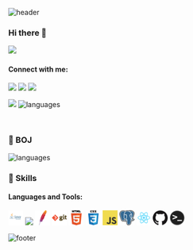 ![header](https://capsule-render.vercel.app/api?type=waving&&color=gradient&height=250&section=header&fontSize=90)
### Hi there 👋

<img src="https://i.pinimg.com/originals/f7/5f/f2/f75ff23cd22d200f24bfd21f3a8b1f86.gif" width="200">

#### Connect with me:
<p>
  <a href="mailto:yangheetae0827@naver.com" target="_blank"><img src="https://img.shields.io/badge/Mail-EA4335?style=flat-square&logo=Gmail&logoColor=white"/></a>
  <a href="https://ht.oopy.io/" target="_blank"><img src="https://img.shields.io/badge/Tech%20Blog-DD0B78?style=flat-square&logo=Blogger&logoColor=white"/></a>
  <a href="https://yht0827.github.io/portfolio/" target="_blacnk"><img src="https://img.shields.io/badge/Portfolio-10B146?style=flat-square&logo=GitHub&logoColor=white" /></a>
</p>

<p align="left">
<img src="https://github-readme-stats.vercel.app/api?username=yht0827&show_icons=true&theme=radical" height="175" /> 
<img src="https://github-readme-stats.vercel.app/api/top-langs/?username=yht0827&layout=compact&theme=tokyonight" alt="languages" height="175" />
</p>

<br />

### 🙏 BOJ
<img src="http://mazassumnida.wtf/api/v2/generate_badge?boj=yht0827" alt="languages" height="175" />

### 💪 Skills
#### Languages and Tools:

<code><img height="30" src="https://raw.githubusercontent.com/github/explore/80688e429a7d4ef2fca1e82350fe8e3517d3494d/topics/java/java.png"></code>
<code><img height="30" src="https://github.com/spring-projects/spring-framework/blob/main/src/docs/spring-framework.png?raw=true"></code>
<code><img height="30" src="https://raw.githubusercontent.com/github/explore/59009b1589a883459c0ae19044e3e7e3ec0c4e0a/topics/maven/maven.png"></code>
<code><img height="30" src="https://raw.githubusercontent.com/github/explore/80688e429a7d4ef2fca1e82350fe8e3517d3494d/topics/git/git.png"></code>
<code><img height="30" src="https://raw.githubusercontent.com/github/explore/80688e429a7d4ef2fca1e82350fe8e3517d3494d/topics/html/html.png" /></code>
<code><img height="30" src="https://raw.githubusercontent.com/github/explore/80688e429a7d4ef2fca1e82350fe8e3517d3494d/topics/css/css.png" /></code>
<code><img height="30" src="https://raw.githubusercontent.com/github/explore/80688e429a7d4ef2fca1e82350fe8e3517d3494d/topics/javascript/javascript.png" /></code>
<code><img height="30" src="https://raw.githubusercontent.com/github/explore/80688e429a7d4ef2fca1e82350fe8e3517d3494d/topics/postgresql/postgresql.png" /></code>
<code><img height="30" src="https://raw.githubusercontent.com/github/explore/80688e429a7d4ef2fca1e82350fe8e3517d3494d/topics/react/react.png" /></code>
<code><img height="30" src="https://raw.githubusercontent.com/github/explore/78df643247d429f6cc873026c0622819ad797942/topics/github/github.png" /></code>
<code><img height="30" src="https://raw.githubusercontent.com/github/explore/80688e429a7d4ef2fca1e82350fe8e3517d3494d/topics/terminal/terminal.png"></code>



![footer](https://capsule-render.vercel.app/api?type=waving&&color=gradient&height=250&section=footer&fontSize=90)

